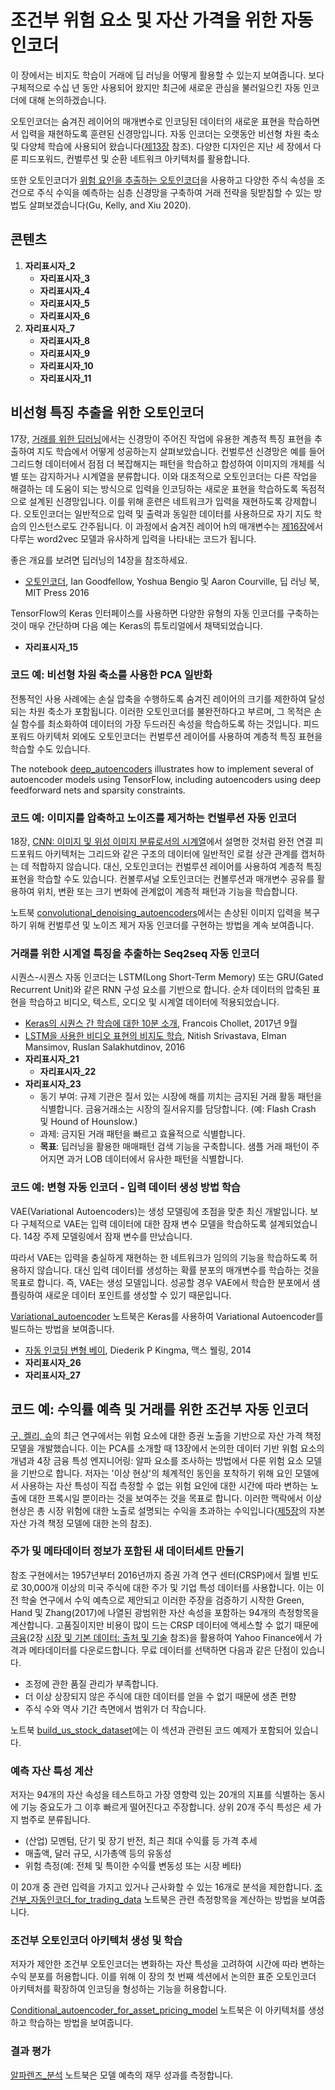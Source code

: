 # 조건부 위험 요소 및 자산 가격을 위한 자동 인코더

이 장에서는 비지도 학습이 거래에 딥 러닝을 어떻게 활용할 수 있는지 보여줍니다. 보다 구체적으로 수십 년 동안 사용되어 왔지만 최근에 새로운 관심을 불러일으킨 자동 인코더에 대해 논의하겠습니다.

오토인코더는 숨겨진 레이어의 매개변수로 인코딩된 데이터의 새로운 표현을 학습하면서 입력을 재현하도록 훈련된 신경망입니다. 
자동 인코더는 오랫동안 비선형 차원 축소 및 다양체 학습에 사용되어 왔습니다([제13장](../13_unsupervised_learning) 참조). 
다양한 디자인은 지난 세 장에서 다룬 피드포워드, 컨벌루션 및 순환 네트워크 아키텍처를 활용합니다.

또한 오토인코더가 [위험 요인을 추출하는 오토인코더](https://www.aqr.com/Insights/Research/Working-Paper/Autoencoder-Asset-Pricing-Models)을 사용하고 다양한 주식 속성을 조건으로 주식 수익을 예측하는 심층 신경망을 구축하여 거래 전략을 뒷받침할 수 있는 방법도 살펴보겠습니다(Gu, Kelly, and Xiu 2020).

## 콘텐츠

1. __자리표시자_2__
    * __자리표시자_3__
    * __자리표시자_4__
    * __자리표시자_5__
    * __자리표시자_6__
2. __자리표시자_7__
    * __자리표시자_8__
    * __자리표시자_9__
    * __자리표시자_10__
    * __자리표시자_11__

## 비선형 특징 추출을 위한 오토인코더

17장, [거래를 위한 딥러닝](../17_deep_learning)에서는 신경망이 주어진 작업에 유용한 계층적 특징 표현을 추출하여 지도 학습에서 어떻게 성공하는지 살펴보았습니다. 컨벌루션 신경망은 예를 들어 그리드형 데이터에서 점점 더 복잡해지는 패턴을 학습하고 합성하여 이미지의 개체를 식별 또는 감지하거나 시계열을 분류합니다. 
이와 대조적으로 오토인코더는 다른 작업을 해결하는 데 도움이 되는 방식으로 입력을 인코딩하는 새로운 표현을 학습하도록 독점적으로 설계된 신경망입니다. 이를 위해 훈련은 네트워크가 입력을 재현하도록 강제합니다. 오토인코더는 일반적으로 입력 및 출력과 동일한 데이터를 사용하므로 자기 지도 학습의 인스턴스로도 간주됩니다. 
이 과정에서 숨겨진 레이어 h의 매개변수는 [제16장](../16_word_embeddings)에서 다루는 word2vec 모델과 유사하게 입력을 나타내는 코드가 됩니다.

좋은 개요를 보려면 딥러닝의 14장을 참조하세요.
- [오토인코더](http://www.deeplearningbook.org/contents/autoencoders.html), Ian Goodfellow, Yoshua Bengio 및 Aaron Courville, 딥 러닝 북, MIT Press 2016

TensorFlow의 Keras 인터페이스를 사용하면 다양한 유형의 자동 인코더를 구축하는 것이 매우 간단하며 다음 예는 Keras의 튜토리얼에서 채택되었습니다.

- __자리표시자_15__

### 코드 예: 비선형 차원 축소를 사용한 PCA 일반화

전통적인 사용 사례에는 손실 압축을 수행하도록 숨겨진 레이어의 크기를 제한하여 달성되는 차원 축소가 포함됩니다. 이러한 오토인코더를 불완전하다고 부르며, 그 목적은 손실 함수를 최소화하여 데이터의 가장 두드러진 속성을 학습하도록 하는 것입니다. 피드포워드 아키텍처 외에도 오토인코더는 컨벌루션 레이어를 사용하여 계층적 특징 표현을 학습할 수도 있습니다.

The notebook [deep_autoencoders](01_deep_autoencoders.ipynb) illustrates how to implement several of autoencoder models using TensorFlow, including autoencoders using deep feedforward nets and sparsity constraints. 
 
### 코드 예: 이미지를 압축하고 노이즈를 제거하는 컨벌루션 자동 인코더

18장, [CNN: 이미지 및 위성 이미지 분류로서의 시계열](../18_convolutional_neural_nets)에서 설명한 것처럼 완전 연결 피드포워드 아키텍처는 그리드와 같은 구조의 데이터에 일반적인 로컬 상관 관계를 캡처하는 데 적합하지 않습니다. 대신, 오토인코더는 컨벌루션 레이어를 사용하여 계층적 특징 표현을 학습할 수도 있습니다. 컨볼루셔널 오토인코더는 컨볼루션과 매개변수 공유를 활용하여 위치, 변환 또는 크기 변화에 관계없이 계층적 패턴과 기능을 학습합니다.

노트북 [convolutional_denoising_autoencoders](02_convolutional_denoising_autoencoders.ipynb)에서는 손상된 이미지 입력을 복구하기 위해 컨벌루션 및 노이즈 제거 자동 인코더를 구현하는 방법을 계속 보여줍니다.

### 거래를 위한 시계열 특징을 추출하는 Seq2seq 자동 인코더

시퀀스-시퀀스 자동 인코더는 LSTM(Long Short-Term Memory) 또는 GRU(Gated Recurrent Unit)와 같은 RNN 구성 요소를 기반으로 합니다. 순차 데이터의 압축된 표현을 학습하고 비디오, 텍스트, 오디오 및 시계열 데이터에 적용되었습니다.

- [Keras의 시퀀스 간 학습에 대한 10분 소개](https://blog.keras.io/a-ten-minute-introduction-to-sequence-to-sequence-learning-in-keras.html), Francois Chollet, 2017년 9월
- [LSTM을 사용한 비디오 표현의 비지도 학습](https://arxiv.org/abs/1502.04681), Nitish Srivastava, Elman Mansimov, Ruslan Salakhutdinov, 2016
- __자리표시자_21__
    - __자리표시자_22__
- __자리표시자_23__
    - 동기 부여: 규제 기관은 질서 있는 시장에 해를 끼치는 금지된 거래 활동 패턴을 식별합니다. 금융거래소는 시장의 질서유지를 담당합니다. (예: Flash Crash 및 Hound of Hounslow.)
    - 과제: 금지된 거래 패턴을 빠르고 효율적으로 식별합니다.
    - **목표**: 딥러닝을 활용한 매매패턴 검색 기능을 구축합니다. 샘플 거래 패턴이 주어지면 과거 LOB 데이터에서 유사한 패턴을 식별합니다.

### 코드 예: 변형 자동 인코더 - 입력 데이터 생성 방법 학습

VAE(Variational Autoencoders)는 생성 모델링에 초점을 맞춘 최신 개발입니다. 보다 구체적으로 VAE는 입력 데이터에 대한 잠재 변수 모델을 학습하도록 설계되었습니다. 14장 주제 모델링에서 잠재 변수를 만났습니다.

따라서 VAE는 입력을 충실하게 재현하는 한 네트워크가 임의의 기능을 학습하도록 허용하지 않습니다. 대신 입력 데이터를 생성하는 확률 분포의 매개변수를 학습하는 것을 목표로 합니다. 즉, VAE는 생성 모델입니다. 성공할 경우 VAE에서 학습한 분포에서 샘플링하여 새로운 데이터 포인트를 생성할 수 있기 때문입니다.

[Variational_autoencoder](03_variational_autoencoder.ipynb) 노트북은 Keras를 사용하여 Variational Autoencoder를 빌드하는 방법을 보여줍니다.

- [자동 인코딩 변형 베이](https://arxiv.org/abs/1312.6114), Diederik P Kingma, 맥스 웰링, 2014
- __자리표시자_26__
- __자리표시자_27__

## 코드 예: 수익률 예측 및 거래를 위한 조건부 자동 인코더

[구, 켈리, 슈](https://www.aqr.com/Insights/Research/Working-Paper/Autoencoder-Asset-Pricing-Models)의 최근 연구에서는 위험 요소에 대한 증권 노출을 기반으로 자산 가격 책정 모델을 개발했습니다. 이는 PCA를 소개할 때 13장에서 논의한 데이터 기반 위험 요소의 개념과 4장 금융 특성 엔지니어링: 알파 요소를 조사하는 방법에서 다룬 위험 요소 모델을 기반으로 합니다. 
저자는 '이상 현상'의 체계적인 동인을 포착하기 위해 요인 모델에서 사용하는 자산 특성이 직접 측정할 수 없는 위험 요인에 대한 시간에 따라 변하는 노출에 대한 프록시일 뿐이라는 것을 보여주는 것을 목표로 합니다. 
이러한 맥락에서 이상 현상은 총 시장 위험에 대한 노출로 설명되는 수익을 초과하는 수익입니다([제5장](../05_strategy_evaluation)의 자본 자산 가격 책정 모델에 대한 논의 참조).

### 주가 및 메타데이터 정보가 포함된 새 데이터세트 만들기

참조 구현에서는 1957년부터 2016년까지 증권 가격 연구 센터(CRSP)에서 월별 빈도로 30,000개 이상의 미국 주식에 대한 주가 및 기업 특성 데이터를 사용합니다. 이는 이전 학술 연구에서 수익 예측으로 제안되고 이러한 주장을 검증하기 시작한 Green, Hand 및 Zhang(2017)에 나열된 광범위한 자산 속성을 포함하는 94개의 측정항목을 계산합니다.
고품질이지만 비용이 많이 드는 CRSP 데이터에 액세스할 수 없기 때문에 [금융](https://github.com/ranaroussi/yfinance)(2장 [시장 및 기본 데이터: 출처 및 기술](../02_market_and_fundamental_data) 참조)을 활용하여 Yahoo Finance에서 가격과 메타데이터를 다운로드합니다. 무료 데이터를 선택하면 다음과 같은 단점이 있습니다.
- 조정에 관한 품질 관리가 부족합니다. 
- 더 이상 상장되지 않은 주식에 대한 데이터를 얻을 수 없기 때문에 생존 편향
- 주식 수와 역사 기간 측면에서 범위가 더 작습니다.

노트북 [build_us_stock_dataset](04_build_us_stock_dataset.ipynb)에는 이 섹션과 관련된 코드 예제가 포함되어 있습니다.

### 예측 자산 특성 계산

저자는 94개의 자산 속성을 테스트하고 가장 영향력 있는 20개의 지표를 식별하는 동시에 기능 중요도가 그 이후 빠르게 떨어진다고 주장합니다. 상위 20개 주식 특성은 세 가지 범주로 분류됩니다.
- (산업) 모멘텀, 단기 및 장기 반전, 최근 최대 수익률 등 가격 추세
- 매출액, 달러 규모, 시가총액 등의 유동성
- 위험 측정(예: 전체 및 특이한 수익률 변동성 또는 시장 베타)

이 20개 중 관련 입력을 가지고 있거나 근사화할 수 있는 16개로 분석을 제한합니다. [조건부_자동인코더_for_trading_data](05_conditional_autoencoder_for_trading_data.ipynb) 노트북은 관련 측정항목을 계산하는 방법을 보여줍니다.

### 조건부 오토인코더 아키텍처 생성 및 학습

저자가 제안한 조건부 오토인코더는 변화하는 자산 특성을 고려하여 시간에 따라 변하는 수익 분포를 허용합니다. 
이를 위해 이 장의 첫 번째 섹션에서 논의한 표준 오토인코더 아키텍처를 확장하여 인코딩을 형성하는 기능을 허용합니다.

[Conditional_autoencoder_for_asset_pricing_model](06_conditional_autoencoder_for_asset_pricing_model.ipynb) 노트북은 이 아키텍처를 생성하고 학습하는 방법을 보여줍니다.

### 결과 평가

[알파렌즈_분석](07_alphalens_analysis.ipynb) 노트북은 모델 예측의 재무 성과를 측정합니다.

